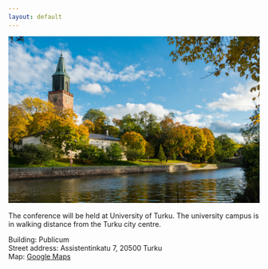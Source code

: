 ```yaml
---
layout: default
---
```


<div class="row">
<div class="col-6 col-12-medium">
     <span class="image fit"><img src="images/resized_aurajoki-syysvareissa_kuva-seilo-ristimaki.jpg" alt="turku image" /></span>
</div>
</div>


The conference will be held at University of Turku. The university campus is in walking distance from the Turku city centre.

Building: Publicum  
Street address: Assistentinkatu 7, 20500 Turku  
Map: [Google Maps](https://goo.gl/maps/aumFgrxJVg6nvgiTA)

